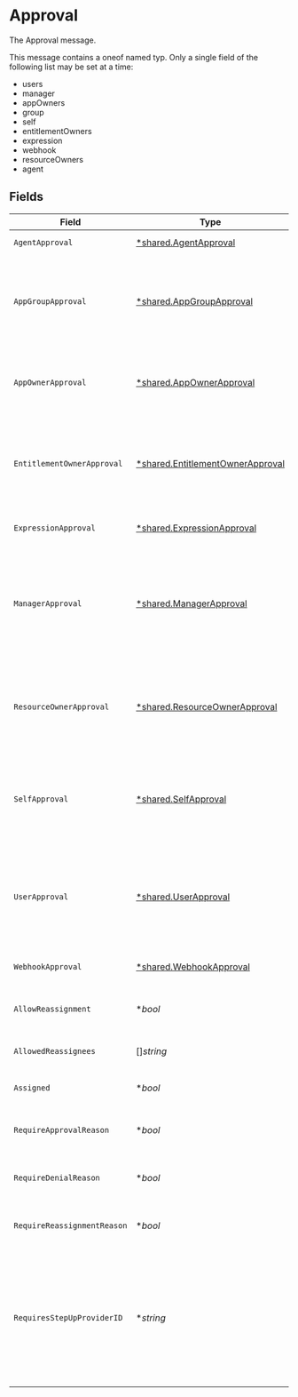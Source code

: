 # Approval

The Approval message.

This message contains a oneof named typ. Only a single field of the following list may be set at a time:
  - users
  - manager
  - appOwners
  - group
  - self
  - entitlementOwners
  - expression
  - webhook
  - resourceOwners
  - agent



## Fields

| Field                                                                                                                                                                                   | Type                                                                                                                                                                                    | Required                                                                                                                                                                                | Description                                                                                                                                                                             |
| --------------------------------------------------------------------------------------------------------------------------------------------------------------------------------------- | --------------------------------------------------------------------------------------------------------------------------------------------------------------------------------------- | --------------------------------------------------------------------------------------------------------------------------------------------------------------------------------------- | --------------------------------------------------------------------------------------------------------------------------------------------------------------------------------------- |
| `AgentApproval`                                                                                                                                                                         | [*shared.AgentApproval](../../../pkg/models/shared/agentapproval.md)                                                                                                                    | :heavy_minus_sign:                                                                                                                                                                      | The agent to assign the task to.                                                                                                                                                        |
| `AppGroupApproval`                                                                                                                                                                      | [*shared.AppGroupApproval](../../../pkg/models/shared/appgroupapproval.md)                                                                                                              | :heavy_minus_sign:                                                                                                                                                                      | The AppGroupApproval object provides the configuration for setting a group as the approvers of an approval policy step.                                                                 |
| `AppOwnerApproval`                                                                                                                                                                      | [*shared.AppOwnerApproval](../../../pkg/models/shared/appownerapproval.md)                                                                                                              | :heavy_minus_sign:                                                                                                                                                                      | App owner approval provides the configuration for an approval step when the app owner is the target.                                                                                    |
| `EntitlementOwnerApproval`                                                                                                                                                              | [*shared.EntitlementOwnerApproval](../../../pkg/models/shared/entitlementownerapproval.md)                                                                                              | :heavy_minus_sign:                                                                                                                                                                      | The entitlement owner approval allows configuration of the approval step when the target approvers are the entitlement owners.                                                          |
| `ExpressionApproval`                                                                                                                                                                    | [*shared.ExpressionApproval](../../../pkg/models/shared/expressionapproval.md)                                                                                                          | :heavy_minus_sign:                                                                                                                                                                      | The ExpressionApproval message.                                                                                                                                                         |
| `ManagerApproval`                                                                                                                                                                       | [*shared.ManagerApproval](../../../pkg/models/shared/managerapproval.md)                                                                                                                | :heavy_minus_sign:                                                                                                                                                                      | The manager approval object provides configuration options for approval when the target of the approval is the manager of the user in the task.                                         |
| `ResourceOwnerApproval`                                                                                                                                                                 | [*shared.ResourceOwnerApproval](../../../pkg/models/shared/resourceownerapproval.md)                                                                                                    | :heavy_minus_sign:                                                                                                                                                                      | The resource owner approval allows configuration of the approval step when the target approvers are the resource owners.                                                                |
| `SelfApproval`                                                                                                                                                                          | [*shared.SelfApproval](../../../pkg/models/shared/selfapproval.md)                                                                                                                      | :heavy_minus_sign:                                                                                                                                                                      | The self approval object describes the configuration of a policy step that needs to be approved by the target of the request.                                                           |
| `UserApproval`                                                                                                                                                                          | [*shared.UserApproval](../../../pkg/models/shared/userapproval.md)                                                                                                                      | :heavy_minus_sign:                                                                                                                                                                      | The user approval object describes the approval configuration of a policy step that needs to be approved by a specific list of users.                                                   |
| `WebhookApproval`                                                                                                                                                                       | [*shared.WebhookApproval](../../../pkg/models/shared/webhookapproval.md)                                                                                                                | :heavy_minus_sign:                                                                                                                                                                      | The WebhookApproval message.                                                                                                                                                            |
| `AllowReassignment`                                                                                                                                                                     | **bool*                                                                                                                                                                                 | :heavy_minus_sign:                                                                                                                                                                      | Configuration to allow reassignment by reviewers during this step.                                                                                                                      |
| `AllowedReassignees`                                                                                                                                                                    | []*string*                                                                                                                                                                              | :heavy_minus_sign:                                                                                                                                                                      | List of users for whom this step can be reassigned.                                                                                                                                     |
| `Assigned`                                                                                                                                                                              | **bool*                                                                                                                                                                                 | :heavy_minus_sign:                                                                                                                                                                      | A field indicating whether this step is assigned.                                                                                                                                       |
| `RequireApprovalReason`                                                                                                                                                                 | **bool*                                                                                                                                                                                 | :heavy_minus_sign:                                                                                                                                                                      | Configuration to require a reason when approving this step.                                                                                                                             |
| `RequireDenialReason`                                                                                                                                                                   | **bool*                                                                                                                                                                                 | :heavy_minus_sign:                                                                                                                                                                      | Configuration to require a reason when denying this step.                                                                                                                               |
| `RequireReassignmentReason`                                                                                                                                                             | **bool*                                                                                                                                                                                 | :heavy_minus_sign:                                                                                                                                                                      | Configuration to require a reason when reassigning this step.                                                                                                                           |
| `RequiresStepUpProviderID`                                                                                                                                                              | **string*                                                                                                                                                                               | :heavy_minus_sign:                                                                                                                                                                      | The ID of a step-up authentication provider that will be required for approvals on this step.<br/> If set, approvers must complete the step-up authentication flow before they can approve. |